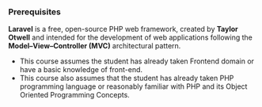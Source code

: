 ### Prerequisites

**Laravel** is a free, open-source PHP web framework, created by **Taylor Otwell** and intended for the development of web applications following the **Model–View–Controller (MVC)** architectural pattern.

* This course assumes the student has already taken Frontend domain or have a basic knowledge of front-end.
* This course also assumes that the student has already taken PHP programming
  language or reasonably familiar with PHP and its Object Oriented Programming
  Concepts.
